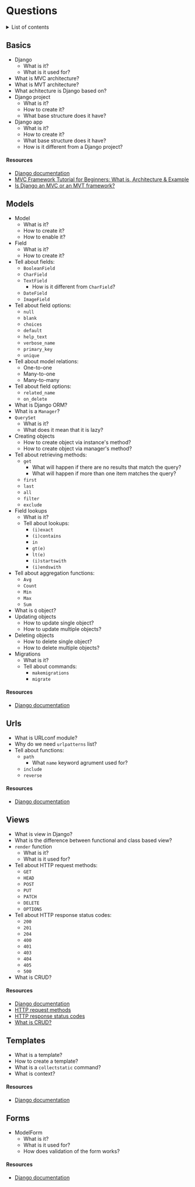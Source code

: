 # Questions

<details>
<summary>List of contents</summary>

- [Basics](#basics)
  - [Resources](#resources)
- [Models](#models)
  - [Resources](#resources-1)
- [Urls](#urls)
  - [Resources](#resources-2)
- [Views](#views)
  - [Resources](#resources-3)
- [Templates](#template)
  - [Resources](#resources-4)
- [Forms](#forms)
  - [Resources](#resources-5)

</details>

## Basics
- Django
  - What is it?
  - What is it used for?
- What is MVC architecture?
- What is MVT architecture?
- What achitecture is Django based on?
- Django project
  - What is it?
  - How to create it?
  - What base structure does it have?
- Django app
  - What is it?
  - How to create it?
  - What base structure does it have?
  - How is it different from a Django project?

#### Resources
- [Django documentation](https://docs.djangoproject.com/)
- [MVC Framework Tutorial for Beginners: What is, Architecture & Example](https://www.guru99.com/mvc-tutorial.html)
- [Is Django an MVC or an MVT framework?](https://www.quora.com/Is-Django-an-MVC-or-an-MVT-framework)


## Models
- Model
  - What is it?
  - How to create it?
  - How to enable it?
- Field
  - What is it?
  - How to create it?
- Tell about fields:
  - `BooleanField`
  - `CharField`
  - `TextField`
    -  How is it different from `CharField`?
  - `DateField`
  - `ImageField`
- Tell about field options:
  - `null`
  - `blank`
  - `choices`
  - `default`
  - `help_text`
  - `verbose_name`
  - `primary_key`
  - `unique`
- Tell about model relations:
  - One-to-one
  - Many-to-one
  - Many-to-many
- Tell about field options:
  - `related_name`
  - `on_delete`
- What is Django ORM?
- What is a `Manager`?
- `QuerySet`
  - What is it?
  - What does it mean that it is lazy?
- Creating objects
  - How to create object via instance's method?
  - How to create object via manager's method?
- Tell about retrieving methods:
  - `get`
    - What will happen if there are no results that match the query?
    - What will happen if more than one item matches the query?
  - `first`
  - `last`
  - `all`
  - `filter`
  - `exclude`
- Field lookups
  - What is it?
  - Tell about lookups:
    - `(i)exact`
    - `(i)contains`
    - `in`
    - `gt(e)`
    - `lt(e)`
    - `(i)startswith`
    - `(i)endswith`
- Tell about aggregation functions:
  - `Avg`
  - `Count`
  - `Min`
  - `Max`
  - `Sum`
- What is `Q` object?
- Updating objects
  - How to update single object?
  - How to update multiple objects?
- Deleting objects
  - How to delete single object?
  - How to delete multiple objects?
- Migrations
  - What is it?
  - Tell about commands:
    - `makemigrations`
    - `migrate`

#### Resources
- [Django documentation](https://docs.djangoproject.com/)


## Urls
- What is URLconf module?
- Why do we need `urlpatterns` list?
- Tell about functions:
  - `path`
    - What `name` keyword agrument used for?
  - `include`
  - `reverse`

#### Resources
- [Django documentation](https://docs.djangoproject.com/)


## Views
- What is view in Django?
- What is the difference between functional and class based view?
- `render` function
  - What is it?
  - What is it used for?
- Tell about HTTP request methods:
  - `GET`
  - `HEAD`
  - `POST`
  - `PUT`
  - `PATCH`
  - `DELETE`
  - `OPTIONS`
- Tell about HTTP response status codes:
  - `200`
  - `201`
  - `204`
  - `400`
  - `401`
  - `403`
  - `404`
  - `405`
  - `500`
- What is CRUD?

#### Resources
- [Django documentation](https://docs.djangoproject.com/)
- [HTTP request methods](https://developer.mozilla.org/en-US/docs/Web/HTTP/Methods)
- [HTTP response status codes](https://developer.mozilla.org/en-US/docs/Web/HTTP/Status)
- [What is CRUD?](https://www.codecademy.com/article/what-is-crud)


## Templates
- What is a template?
- How to create a template?
- What is a `collectstatic` command?
- What is context?

#### Resources
- [Django documentation](https://docs.djangoproject.com/)


## Forms
- ModelForm
  - What is it?
  - What is it used for?
  - How does validation of the form works?

#### Resources
- [Django documentation](https://docs.djangoproject.com/)
